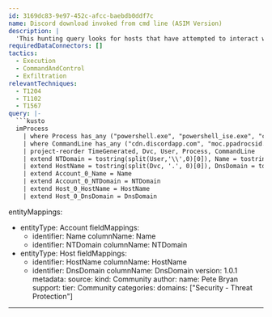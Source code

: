 ```yaml
---
id: 3169dc83-9e97-452c-afcc-baebdb0ddf7c
name: Discord download invoked from cmd line (ASIM Version)
description: |
  'This hunting query looks for hosts that have attempted to interact with the Discord CDN. This activity is not normally invoked from the command line and could indicate C2, exfiltration, or malware delivery activity.'
requiredDataConnectors: []
tactics:
  - Execution
  - CommandAndControl
  - Exfiltration
relevantTechniques:
  - T1204
  - T1102
  - T1567
query: |-
  ```kusto
  imProcess
    | where Process has_any ("powershell.exe", "powershell_ise.exe", "cmd.exe") or CommandLine has "powershell"
    | where CommandLine has_any ("cdn.discordapp.com", "moc.ppadrocsid.ndc")
    | project-reorder TimeGenerated, Dvc, User, Process, CommandLine
    | extend NTDomain = tostring(split(User,'\\',0)[0]), Name = tostring(split(User,'\\',1)[0])
    | extend HostName = tostring(split(Dvc, '.', 0)[0]), DnsDomain = tostring(strcat_array(array_slice(split(Dvc, '.'), 1, -1), '.'))
    | extend Account_0_Name = Name
    | extend Account_0_NTDomain = NTDomain
    | extend Host_0_HostName = HostName
    | extend Host_0_DnsDomain = DnsDomain
  ```
entityMappings:
  - entityType: Account
    fieldMappings:
      - identifier: Name
        columnName: Name
      - identifier: NTDomain
        columnName: NTDomain
  - entityType: Host
    fieldMappings:
      - identifier: HostName
        columnName: HostName
      - identifier: DnsDomain
        columnName: DnsDomain
version: 1.0.1
metadata:
  source:
    kind: Community
  author:
    name: Pete Bryan
  support:
    tier: Community
  categories:
    domains: ["Security - Threat Protection"]
---
```


